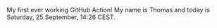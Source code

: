 My first ever working GitHub Action!
My name is Thomas and today is Saturday, 25 September, 14:26 CEST. 
